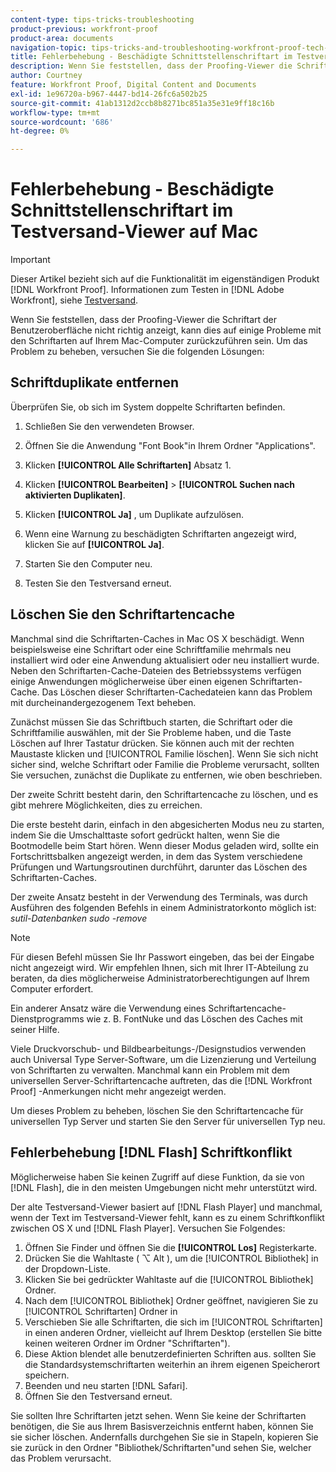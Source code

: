 ```yaml
---
content-type: tips-tricks-troubleshooting
product-previous: workfront-proof
product-area: documents
navigation-topic: tips-tricks-and-troubleshooting-workfront-proof-tech-corner
title: Fehlerbehebung - Beschädigte Schnittstellenschriftart im Testversand-Viewer auf Mac
description: Wenn Sie feststellen, dass der Proofing-Viewer die Schriftart der Benutzeroberfläche nicht richtig anzeigt, kann dies auf einige Probleme mit den Schriftarten auf Ihrem Mac-Computer zurückzuführen sein. Um das Problem zu lösen, versuchen Sie die folgenden Lösungen - BEARBEITEN SIE MICH.
author: Courtney
feature: Workfront Proof, Digital Content and Documents
exl-id: 1e96720a-b967-4447-bd14-26fc6a502b25
source-git-commit: 41ab1312d2ccb8b8271bc851a35e31e9ff18c16b
workflow-type: tm+mt
source-wordcount: '686'
ht-degree: 0%

---
```


# Fehlerbehebung - Beschädigte Schnittstellenschriftart im Testversand-Viewer auf Mac

>[!IMPORTANT]
>
>Dieser Artikel bezieht sich auf die Funktionalität im eigenständigen Produkt [!DNL Workfront Proof]. Informationen zum Testen in [!DNL Adobe Workfront], siehe [Testversand](../../../review-and-approve-work/proofing/proofing.md).

Wenn Sie feststellen, dass der Proofing-Viewer die Schriftart der Benutzeroberfläche nicht richtig anzeigt, kann dies auf einige Probleme mit den Schriftarten auf Ihrem Mac-Computer zurückzuführen sein. Um das Problem zu beheben, versuchen Sie die folgenden Lösungen:

## Schriftduplikate entfernen

Überprüfen Sie, ob sich im System doppelte Schriftarten befinden.

1. Schließen Sie den verwendeten Browser.
1. Öffnen Sie die Anwendung &quot;Font Book&quot;in Ihrem Ordner &quot;Applications&quot;.
1. Klicken **[!UICONTROL Alle Schriftarten]** Absatz 1.
1. Klicken **[!UICONTROL Bearbeiten]** > **[!UICONTROL Suchen nach aktivierten Duplikaten]**.

1. Klicken **[!UICONTROL Ja]** , um Duplikate aufzulösen.
1. Wenn eine Warnung zu beschädigten Schriftarten angezeigt wird, klicken Sie auf **[!UICONTROL Ja]**.
1. Starten Sie den Computer neu.
1. Testen Sie den Testversand erneut.

## Löschen Sie den Schriftartencache

Manchmal sind die Schriftarten-Caches in Mac OS X beschädigt. Wenn beispielsweise eine Schriftart oder eine Schriftfamilie mehrmals neu installiert wird oder eine Anwendung aktualisiert oder neu installiert wurde. Neben den Schriftarten-Cache-Dateien des Betriebssystems verfügen einige Anwendungen möglicherweise über einen eigenen Schriftarten-Cache. Das Löschen dieser Schriftarten-Cachedateien kann das Problem mit durcheinandergezogenem Text beheben.

Zunächst müssen Sie das Schriftbuch starten, die Schriftart oder die Schriftfamilie auswählen, mit der Sie Probleme haben, und die Taste Löschen auf Ihrer Tastatur drücken. Sie können auch mit der rechten Maustaste klicken und [!UICONTROL Familie löschen]. Wenn Sie sich nicht sicher sind, welche Schriftart oder Familie die Probleme verursacht, sollten Sie versuchen, zunächst die Duplikate zu entfernen, wie oben beschrieben.

Der zweite Schritt besteht darin, den Schriftartencache zu löschen, und es gibt mehrere Möglichkeiten, dies zu erreichen.

Die erste besteht darin, einfach in den abgesicherten Modus neu zu starten, indem Sie die Umschalttaste sofort gedrückt halten, wenn Sie die Bootmodelle beim Start hören. Wenn dieser Modus geladen wird, sollte ein Fortschrittsbalken angezeigt werden, in dem das System verschiedene Prüfungen und Wartungsroutinen durchführt, darunter das Löschen des Schriftarten-Caches.

Der zweite Ansatz besteht in der Verwendung des Terminals, was durch Ausführen des folgenden Befehls in einem Administratorkonto möglich ist: *sutil-Datenbanken sudo -remove*

>[!NOTE]
>
>Für diesen Befehl müssen Sie Ihr Passwort eingeben, das bei der Eingabe nicht angezeigt wird. Wir empfehlen Ihnen, sich mit Ihrer IT-Abteilung zu beraten, da dies möglicherweise Administratorberechtigungen auf Ihrem Computer erfordert.

Ein anderer Ansatz wäre die Verwendung eines Schriftartencache-Dienstprogramms wie z. B. FontNuke und das Löschen des Caches mit seiner Hilfe.

Viele Druckvorschub- und Bildbearbeitungs-/Designstudios verwenden auch Universal Type Server-Software, um die Lizenzierung und Verteilung von Schriftarten zu verwalten. Manchmal kann ein Problem mit dem universellen Server-Schriftartencache auftreten, das die [!DNL Workfront Proof] -Anmerkungen nicht mehr angezeigt werden.

Um dieses Problem zu beheben, löschen Sie den Schriftartencache für universellen Typ Server und starten Sie den Server für universellen Typ neu.

## Fehlerbehebung [!DNL Flash] Schriftkonflikt

Möglicherweise haben Sie keinen Zugriff auf diese Funktion, da sie von [!DNL Flash], die in den meisten Umgebungen nicht mehr unterstützt wird.

Der alte Testversand-Viewer basiert auf [!DNL Flash Player] und manchmal, wenn der Text im Testversand-Viewer fehlt, kann es zu einem Schriftkonflikt zwischen OS X und [!DNL Flash Player]. Versuchen Sie Folgendes:

1. Öffnen Sie Finder und öffnen Sie die **[!UICONTROL Los]** Registerkarte.
1. Drücken Sie die Wahltaste ( ⌥ Alt ), um die [!UICONTROL Bibliothek] in der Dropdown-Liste.
1. Klicken Sie bei gedrückter Wahltaste auf die [!UICONTROL Bibliothek] Ordner.
1. Nach dem [!UICONTROL Bibliothek] Ordner geöffnet, navigieren Sie zu [!UICONTROL Schriftarten] Ordner in
1. Verschieben Sie alle Schriftarten, die sich im [!UICONTROL Schriftarten] in einen anderen Ordner, vielleicht auf Ihrem Desktop (erstellen Sie bitte keinen weiteren Ordner im Ordner &quot;Schriftarten&quot;).
1. Diese Aktion blendet alle benutzerdefinierten Schriften aus. sollten Sie die Standardsystemschriftarten weiterhin an ihrem eigenen Speicherort speichern.
1. Beenden und neu starten [!DNL Safari].
1. Öffnen Sie den Testversand erneut.

Sie sollten Ihre Schriftarten jetzt sehen. Wenn Sie keine der Schriftarten benötigen, die Sie aus Ihrem Basisverzeichnis entfernt haben, können Sie sie sicher löschen. Andernfalls durchgehen Sie sie in Stapeln, kopieren Sie sie zurück in den Ordner &quot;Bibliothek/Schriftarten&quot;und sehen Sie, welcher das Problem verursacht.
